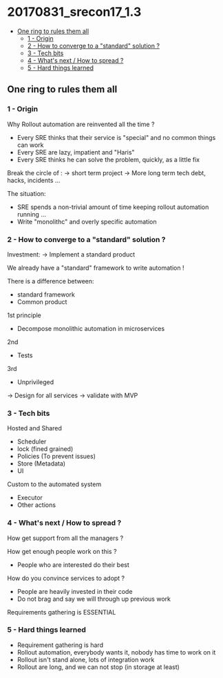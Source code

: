 # 20170831_srecon17_1.3

<!-- MarkdownTOC -->

- [One ring to rules them all](#one-ring-to-rules-them-all)
  - [1 - Origin](#1---origin)
  - [2 - How to converge to a "standard" solution ?](#2---how-to-converge-to-a-standard-solution-)
  - [3 - Tech bits](#3---tech-bits)
  - [4 - What's next / How to spread ?](#4---whats-next--how-to-spread-)
  - [5 - Hard things learned](#5---hard-things-learned)

<!-- /MarkdownTOC -->





## One ring to rules them all


### 1 - Origin

Why Rollout automation are reinvented all the time ?

* Every SRE thinks that their service is "special" and no common things can work
* Every SRE are lazy, impatient and "Haris"
* Every SRE thinks he can solve the problem, quickly, as a little fix


Break the circle of :
-> short term project
-> More long term tech debt, hacks, incidents ...


The situation:
* SRE spends a non-trivial amount of time keeping rollout automation running ...
* Write "monolithc" and overly specific automation



### 2 - How to converge to a "standard" solution ?

Investment:
-> Implement a standard product


We already have a "standard" framework to write automation !

There is a difference between:
- standard framework
- Common product


1st principle
* Decompose monolithic automation in microservices

2nd
* Tests

3rd
* Unprivileged

-> Design for all services
-> validate with MVP



### 3 - Tech bits

Hosted and Shared
* Scheduler
* lock        (fined grained)
* Policies    (To prevent issues)
* Store       (Metadata)
* UI


Custom to the automated system
* Executor
* Other actions



### 4 - What's next / How to spread ?

How get support from all the managers ?


How get enough people work on this ?
- People who are interested do their best


How do you convince services to adopt ?
- People are heavily invested in their code
- Do not brag and say we will through up previous work


Requirements gathering is ESSENTIAL



### 5 - Hard things learned

* Requirement gathering is hard
* Rollout automation, everybody wants it, nobody has time to work on it
* Rollout isn't stand alone, lots of integration work
* Rollout are long, and we can not stop (in storage at least)


